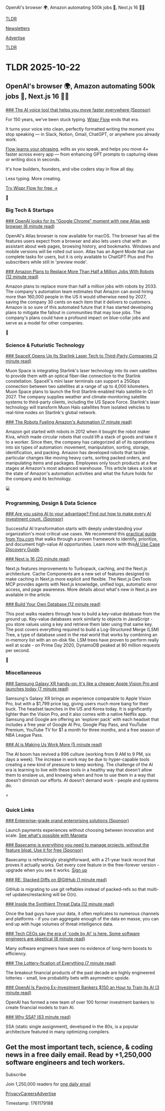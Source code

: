OpenAI's browser 🌍, Amazon automating 500k jobs 🤖, Next.js 16 👨‍💻

[TLDR](/)

[Newsletters](/newsletters)

[Advertise](https://advertise.tldr.tech/)

[TLDR](/)

# TLDR 2025-10-22

## OpenAI's browser 🌍, Amazon automating 500k jobs 🤖, Next.js 16 👨‍💻

### 

[### The AI voice tool that helps you move faster everywhere (Sponsor)](https://ref.wisprflow.ai/tldr)

For 150 years, we've been stuck typing. [Wispr Flow](https://ref.wisprflow.ai/tldr) ends that era.

It turns your voice into clean, perfectly formatted writing the moment you stop speaking — in Slack, Notion, Gmail, ChatGPT, or anywhere you already work.

[Flow learns your phrasing](https://ref.wisprflow.ai/tldr), edits as you speak, and helps you move 4× faster across every app — from enhancing GPT prompts to capturing ideas or writing docs in seconds.

It's how builders, founders, and vibe coders stay in flow all day.

Less typing. More creating.

[Try Wispr Flow for free →](https://ref.wisprflow.ai/tldr)

📱

### Big Tech & Startups

[### OpenAI looks for its “Google Chrome” moment with new Atlas web browser (6 minute read)](https://arstechnica.com/ai/2025/10/openais-new-atlas-web-browser-wants-to-let-you-chat-with-a-page/?utm_source=tldrnewsletter)

OpenAI's Atlas browser is now available for macOS. The browser has all the features users expect from a browser and also lets users chat with an assistant about web pages, browsing history, and bookmarks. Windows and mobile versions will be rolled out soon. Atlas has an Agent Mode that can complete tasks for users, but it is only available to ChatGPT Plus and Pro subscribers while still in 'preview mode'.

[### Amazon Plans to Replace More Than Half a Million Jobs With Robots (12 minute read)](https://www.nytimes.com/2025/10/21/technology/inside-amazons-plans-to-replace-workers-with-robots.html?unlocked_article_code=1.vU8.01wZ.cy__F4cKmQAl&smid=url-share&utm_source=tldrnewsletter)

Amazon plans to replace more than half a million jobs with robots by 2033. The company's automation team estimates that Amazon can avoid hiring more than 160,000 people in the US it would otherwise need by 2027, saving the company 30 cents on each item that it delivers to customers. Amazon is so sure of this automated future that it has started developing plans to mitigate the fallout in communities that may lose jobs. The company's plans could have a profound impact on blue-collar jobs and serve as a model for other companies.

🚀

### Science & Futuristic Technology

[### SpaceX Opens Up Its Starlink Laser Tech to Third-Party Companies (2 minute read)](https://www.pcmag.com/news/spacex-opens-up-its-starlink-laser-tech-to-third-party-companies?utm_source=tldrnewsletter)

Muon Space is integrating Starlink's laser technology into its own satellites to provide them with an optical fiber-like connection to the Starlink constellation. SpaceX's mini laser terminals can support a 25Gbps connection between two satellites at a range of up to 4,000 kilometers. Muon Space plans to launch the first Starlink-enabled Halo satellite in Q1 2027. The company supplies weather and climate-monitoring satellite systems to third-party clients, including the US Space Force. Starlink's laser technology will transform Muon Halo satellites from isolated vehicles to real-time nodes on Starlink's global network.

[### The Robots Fueling Amazon's Automation (7 minute read)](https://www.nytimes.com/2025/10/21/technology/amazon-robotics-automation.html?unlocked_article_code=1.vU8.gelF.WXcspolCQSGq&smid=url-share&utm_source=tldrnewsletter)

Amazon got started with robots in 2012 when it bought the robot maker Kiva, which made circular robots that could lift a stack of goods and take it to a worker. Since then, the company has categorized all of its operations into six types of automation: movement, manipulation, sorting, storage, identification, and packing. Amazon has developed robots that tackle particular changes like moving heavy carts, sorting packed orders, and manipulating items and packages. Employees only touch products at a few stages at Amazon's most advanced warehouse. This article takes a look at the state of Amazon's automation activities and what the future holds for the company and its technology.

💻

### Programming, Design & Data Science

[### Are you using AI to your advantage? Find out how to make every AI investment count. (Sponsor)](https://about.you.com/ai-use-cases?utm_campaign=26025014-TLDR%20Tech%20secondary%2010%2F22&amp;utm_source=external-newsletter&amp;utm_medium=email&amp;utm_term=TLDR%20Tech%20Secondary%201022&amp;utm_content=TLDR%20Tech%20Secondary%201022)

Successful AI transformation starts with deeply understanding your organization's most critical use cases. We recommend this [practical guide from You.com](https://about.you.com/ai-use-cases?utm_campaign=26025014-TLDR%20Tech%20secondary%2010%2F22&utm_source=external-newsletter&utm_medium=email&utm_term=TLDR%20Tech%20Secondary%201022&utm_content=TLDR%20Tech%20Secondary%201022) that walks through a proven framework to identify, prioritize, and document high-value AI opportunities. Learn more with this[AI Use Case Discovery Guide](https://about.you.com/ai-use-cases?utm_campaign=26025014-TLDR%20Tech%20secondary%2010%2F22&utm_source=external-newsletter&utm_medium=email&utm_term=TLDR%20Tech%20Secondary%201022&utm_content=TLDR%20Tech%20Secondary%201022).

[### Next.js 16 (20 minute read)](https://nextjs.org/blog/next-16?utm_source=tldrnewsletter)

Next.js features improvements to Turbopack, caching, and the Next.js architecture. Cache Components are a new set of features designed to make caching in Next.js more explicit and flexible. The Next.js DevTools MCP provides agents with Next.js knowledge, unified logs, automatic error access, and page awareness. More details about what's new in Next.js are available in the article.

[### Build Your Own Database (12 minute read)](https://www.nan.fyi/database?utm_source=tldrnewsletter)

This post walks readers through how to build a key-value database from the ground up. Key-value databases work similarly to objects in JavaScript - you store values using a key and retrieve them later using that same key. The post covers everything required to build a Log-Structured Merge (LSM) Tree, a type of database used in the real world that works by combining an in-memory list with an on-disk file. LSM trees have proven to perform really well at scale - on Prime Day 2020, DynamoDB peaked at 80 million requests per second.

🎁

### Miscellaneous

[### Samsung Galaxy XR hands-on: It's like a cheaper Apple Vision Pro and launches today (7 minute read)](https://www.theverge.com/tech/802299/samsung-galaxy-xr-hands-on-price-release-date?utm_source=tldrnewsletter)

Samsung's Galaxy XR brings an experience comparable to Apple Vision Pro, but with a $1,799 price tag, giving users much more bang for their buck. The headset launches in the US and Korea today. It is significantly lighter than the Vision Pro, and it also comes with a native Netflix app. Samsung and Google are offering an 'explorer pack' with each headset that includes a free year of Google AI Pro, Google Play Pass, and YouTube Premium, YouTube TV for $1 a month for three months, and a free season of NBA League Pass.

[### AI is Making Us Work More (5 minute read)](https://tawandamunongo.dev/posts/2025/10/ai-work-more?utm_source=tldrnewsletter)

The AI boom has revived a 996 culture (working from 9 AM to 9 PM, six days a week). The increase in work may be due to hyper-capable tools creating a new kind of pressure to keep working. The challenge of the AI era is learning to live with these tools in a healthy way that doesn't allow them to enslave us, and knowing when and how to use them in a way that doesn't diminish our efforts. AI doesn't demand work - people and systems do.

⚡

### Quick Links

[### Enterprise-grade orand enterprising solutions (Sponsor)](https://www.marqeta.com/cmp/no-compromise?utm_source=tldr&amp;utm_medium=newsletter&amp;utm_campaign=fy25q3_no_compromise&amp;utm_content=tldr_quicklink_brand)

Launch payments experiences without choosing between innovation and scale. [See what's possible with Marqeta](https://www.marqeta.com/cmp/no-compromise?utm_source=tldr&utm_medium=newsletter&utm_campaign=fy25q3_no_compromise&utm_content=tldr_quicklink_brand)

[### Basecamp is everything you need to manage projects, without the feature bloat. Use it for free (Sponsor)](https://basecamp.com/try-basecamp?utm_campaign=sponsorship&amp;utm_medium=digital&amp;&amp;utm_source=tldr)

Basecamp is refreshingly straightforward, with a 21-year track record that proves it actually works. Get every core feature in the free-forever version - upgrade when you see it works. [Sign up](https://basecamp.com/try-basecamp?utm_campaign=sponsorship&utm_medium=digital&&utm_source=tldr)

[### RE: Stacked Diffs on @GitHub (1 minute read)](https://threadreaderapp.com/thread/1980619222918262842.html?utm_source=tldrnewsletter)

GitHub is migrating to use git reftables instead of packed-refs so that multi-ref updates/restacking will be O(n).

[### Inside the Synthient Threat Data (12 minute read)](https://www.troyhunt.com/inside-the-synthient-threat-data/?utm_source=tldrnewsletter)

Once the bad guys have your data, it often replicates to numerous channels and platforms - if you can aggregate enough of the data en masse, you can end up with huge volumes of threat intelligence data.

[### Tech CEOs say the era of 'code by AI' is here. Some software engineers are skeptical (6 minute read)](https://www.npr.org/2025/10/21/nx-s1-5506141/ai-code-software-productivity-claims?utm_source=tldrnewsletter)

Many software engineers have seen no evidence of long-term boosts to efficiency.

[### The Lottery-fication of Everything (7 minute read)](https://www.dopaminemarkets.com/p/the-lottery-fication-of-everything?utm_source=tldrnewsletter)

The breakout financial products of the past decade are highly engineered lotteries - small, low probability bets with asymmetric upside.

[### OpenAI Is Paying Ex-Investment Bankers $150 an Hour to Train Its AI (3 minute read)](https://www.entrepreneur.com/business-news/openai-is-paying-ex-investment-bankers-to-train-its-ai/498585?utm_source=tldrnewsletter)

OpenAI has formed a new team of over 100 former investment bankers to create financial models to train AI.

[### Why SSA? (63 minute read)](https://mcyoung.xyz/2025/10/21/ssa-1/?utm_source=tldrnewsletter)

SSA (static single assignment), developed in the 80s, is a popular architecture featured in many optimizing compilers.

## Get the most important tech, science, & coding news in a free daily email. Read by +1,250,000 software engineers and tech workers.

Subscribe

Join 1,250,000 readers for [one daily email](/api/latest/tech)

[Privacy](/privacy)[Careers](https://jobs.ashbyhq.com/tldr.tech)[Advertise](/tech/advertise)

Timestamp: 1761179188